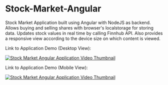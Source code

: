 # Stock-Market-Angular

Stock Market Application built using Angular with NodeJS as backend. Allows buying and selling shares with browser's localstorage for storing data. Updates stock values in real time by calling Finnhub API. Also provides a responsive view according to the device size on which content is viewed.

Link to Application Demo (Desktop View):

[![Stock Market Angular Application Video Thumbnail](https://img.youtube.com/vi/vQH8rlaJrHA/0.jpg)](https://www.youtube.com/watch?v=vQH8rlaJrHA)

Link to Application Demo (Mobile View):

[![Stock Market Angular Application Video Thumbnail](https://img.youtube.com/vi/klo443xRkM0/0.jpg)](https://www.youtube.com/watch?v=klo443xRkM0)

